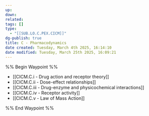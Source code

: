 ```yaml
---
up: 
down: 
related: 
tags: []
type:
  - "[[SUB.LO.C.PEX.CICM]]"
dg-publish: true
title: C - Pharmacodynamics
date created: Tuesday, March 4th 2025, 16:14:10
date modified: Tuesday, March 25th 2025, 16:09:21
---
```


%% Begin Waypoint %%

- [[CICM.C.i - Drug action and receptor theory]]
- [[CICM.C.ii - Dose-effect relationships]]
- [[CICM.C.iii - Drug-enzyme and physicochemical interactions]]
- [[CICM.C.iv - Receptor activity]]
- [[CICM.C.v - Law of Mass Action]]

%% End Waypoint %%
